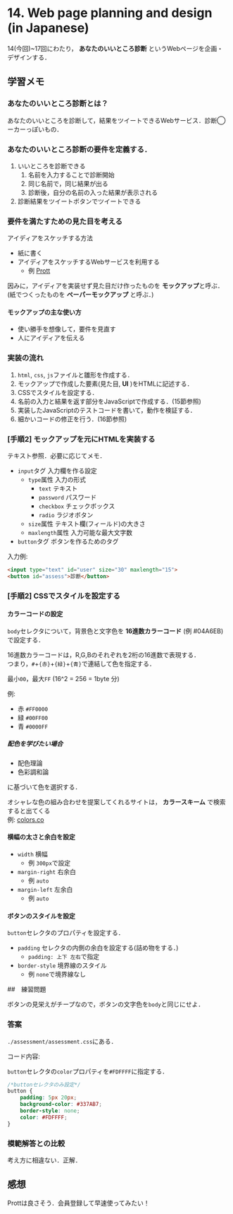 # 14. Web page planning and design (in Japanese)

14(今回)\~17回にわたり， **あなたのいいところ診断** というWebページを企画・デザインする．

## 学習メモ

### あなたのいいところ診断とは？

あなたのいいところを診断して，結果をツイートできるWebサービス．診断◯ーカーっぽいもの．

### あなたのいいところ診断の要件を定義する．

1. いいところを診断できる
    1. 名前を入力することで診断開始
    2. 同じ名前で，同じ結果が出る
    3. 診断後，自分の名前の入った結果が表示される
2. 診断結果をツイートボタンでツイートできる

### 要件を満たすための見た目を考える

アイディアをスケッチする方法<br>
- 紙に書く
- アイディアをスケッチするWebサービスを利用する
    - 例 [Prott](https://prottapp.com/ja/)

因みに，アイディアを実装せず見た目だけ作ったものを **モックアップ**と呼ぶ．(紙でつくったものを **ペーパーモックアップ** と呼ぶ．)

#### モックアップの主な使い方

- 使い勝手を想像して，要件を見直す
- 人にアイディアを伝える

### 実装の流れ

1. `html`, `css`, `js`ファイルと雛形を作成する．
2. モックアップで作成した要素(見た目, **UI** )をHTMLに記述する．
3. CSSでスタイルを設定する．
4. 名前の入力と結果を返す部分をJavaScriptで作成する．(15節参照)
5. 実装したJavaScriptのテストコードを書いて，動作を検証する．
6. 細かいコードの修正を行う．(16節参照)

### [手順2] モックアップを元にHTMLを実装する

テキスト参照．必要に応じてメモ．

- `input`タグ 入力欄を作る設定
    - `type`属性 入力の形式
        - `text` テキスト
        - `password` パスワード
        - `checkbox` チェックボックス
        - `radio` ラジオボタン
    - `size`属性 テキスト欄(フィールド)の大きさ
    - `maxlength`属性 入力可能な最大文字数
- `button`タグ ボタンを作るためのタグ

入力例:

```html
<input type="text" id="user" size="30" maxlength="15">
<button id="assess">診断</button>
```

### [手順2] CSSでスタイルを設定する

#### カラーコードの設定

`body`セレクタについて，背景色と文字色を **16進数カラーコード** (例 \#04A6EB)で設定する．

16進数カラーコードは，R,G,Bのそれぞれを2桁の16進数で表現する．<br>
つまり，`#`+`{赤}`+`{緑}`+`{青}`で連結して色を指定する．

最小`00`，最大`FF` (16^2 = 256 = 1byte 分)

例:<br>
- 赤 `#FF0000`
- 緑 `#00FF00`
- 青 `#0000FF`

##### 配色を学びたい場合

- 配色理論
- 色彩調和論

に基づいて色を選択する．

オシャレな色の組み合わせを提案してくれるサイトは， **カラースキーム** で検索すると出てくる<br>
例: [colors.co](https://coolors.co/)

#### 横幅の太さと余白を設定

- `width` 横幅
    - 例 `300px`で設定
- `margin-right` 右余白
    - 例 `auto`
- `margin-left` 左余白
    - 例 `auto`

#### ボタンのスタイルを設定

`button`セレクタのプロパティを設定する．

- `padding` セレクタの内側の余白を設定する(詰め物をする．)
    - `padding: 上下 左右`で指定
- `border-style` 境界線のスタイル
    - 例 `none`で境界線なし

##　練習問題

ボタンの見栄えがチープなので，ボタンの文字色を`body`と同じにせよ．

### 答案

`./assessment/assessment.css`にある．

コード内容:

`button`セレクタの`color`プロパティを`#FDFFFF`に指定する．

```css
/*buttonセレクタのみ設定*/
button {
    padding: 5px 20px;
    background-color: #337AB7;
    border-style: none;
    color: #FDFFFF;
}
```
### 模範解答との比較

考え方に相違ない．正解．

## 感想

Prottは良さそう．会員登録して早速使ってみたい！